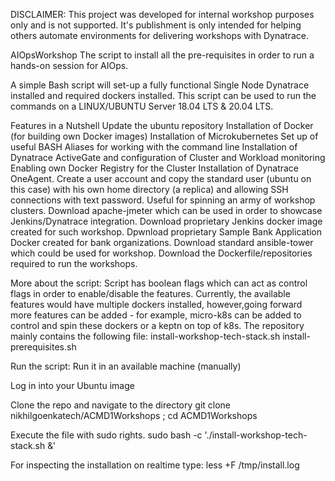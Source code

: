 DISCLAIMER: This project was developed for internal workshop purposes only and is not supported. It's publishment is only intended for helping others automate environments for delivering workshops with Dynatrace.

AIOpsWorkshop
The script to install all the pre-requisites in order to run a hands-on session for AIOps.

A simple Bash script will set-up a fully functional Single Node Dynatrace installed and required dockers installed. This script can be used to run the commands on a LINUX/UBUNTU Server 18.04 LTS & 20.04 LTS.

Features in a Nutshell
Update the ubuntu repository Installation of Docker (for building own Docker images) Installation of Microkubernetes Set up of useful BASH Aliases for working with the command line Installation of Dynatrace ActiveGate and configuration of Cluster and Workload monitoring Enabling own Docker Registry for the Cluster Installation of Dynatrace OneAgent. Create a user account and copy the standard user (ubuntu on this case) with his own home directory (a replica) and allowing SSH connections with text password. Useful for spinning an army of workshop clusters. Download apache-jmeter which can be used in order to showcase Jenkins/Dynatrace integration. Download proprietary Jenkins docker image created for such workshop. Dpwnload proprietary Sample Bank Application Docker created for bank organizations. Download standard ansible-tower which could be used for workshop. Download the Dockerfile/repositories required to run the workshops.

More about the script: Script has boolean flags which can act as control flags in order to enable/disable the features. Currently, the available features would have multiple dockers installed, however,going forward more features can be added - for example, micro-k8s can be added to control and spin these dockers or a keptn on top of k8s. The repository mainly contains the following file: install-workshop-tech-stack.sh install-prerequisites.sh

Run the script: Run it in an available machine (manually)

Log in into your Ubuntu image

Clone the repo and navigate to the directory git clone nikhilgoenkatech/ACMD1Workshops ; cd ACMD1Workshops

Execute the file with sudo rights. sudo bash -c './install-workshop-tech-stack.sh &'

For inspecting the installation on realtime type: less +F /tmp/install.log

